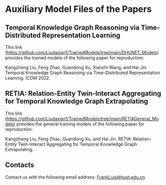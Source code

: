 # Auxiliary Model Files of the Papers

## Temporal Knowledge Graph Reasoning via Time-Distributed Representation Learning

This link (https://github.com/Liudaxian1/TrainedModels/tree/main/DHUNET_Models) provides the trained models of the following paper for reproduction:

Kangzheng Liu, Feng Zhao, Guandong Xu, Xianzhi Wang, and Hai Jin. Temporal Knowledge Graph Reasoning via Time-Distributed Representation Learning. ICDM 2022.

## RETIA: Relation-Entity Twin-Interact Aggregating for Temporal Knowledge Graph Extrapolating

This link (https://github.com/Liudaxian1/TrainedModels/tree/main/RETIAGeneral_Models) provides the general training models of the following paper for reproduction:

Kangzheng Liu, Feng Zhao, Guandong Xu, and Hai Jin. RETIA: Relation-Entity Twin-Interact Aggregating for Temporal Knowledge Graph Extrapolating.

## Contacts

Contact us with the following email address: FrankLuis@hust.edu.cn.
